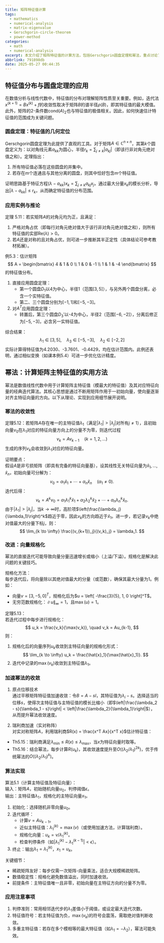 ```yaml
---
title: 矩阵特征值计算
tags:
  - mathematics
  - numerical-analysis
  - matrix-eigenvalue
  - Gerschgorin-circle-theorem
  - power-method
categories:
  - math
  - numerical-analysis
excerpt: 本文介绍了矩阵特征值的计算方法，包括Gerschgorin圆盘定理和幂法，重点讨论了特征值分布的几何定位及其在数值分析中的应用。
abbrlink: 791898db
date: 2025-05-27 00:44:35
---
```

## 特征值分布与圆盘定理的应用

在数值分析与线性代数中，特征值的分布对理解矩阵性质至关重要。例如，迭代法$x^{(k+1)} = Bx^{(k)} + f$的收敛性取决于矩阵$B$的谱半径$\rho(B)$，即其特征值的最大模值。此外，矩阵的2-条件数$\text{cond}(A)_2$也与特征值的极值相关。因此，如何快速估计特征值的范围成为关键问题。

### 圆盘定理：特征值的几何定位  
Gerschgorin圆盘定理为此提供了直观的工具。对于矩阵$A \in \mathbb{C}^{n \times n}$，其第$k$个圆盘定义为：以对角线元素$a_{kk}$为圆心，半径$r_k = \sum_{j \neq k} |a_{kj}|$（即该行非对角元绝对值之和）。定理指出：  
1. 所有特征值必落在这些圆盘的并集中。  
2. 若存在$m$个连通且与其他分离的圆盘，则其中恰好包含$m$个特征值。  

证明思路基于特征方程$(\lambda - a_{kk})x_k = \sum_{j \neq k} a_{kj}x_j$，通过最大分量$x_k$的模长分析，导出$|\lambda - a_{kk}| \leq r_k$，从而确定特征值的分布范围。

### 应用实例与推论  
定理 5.11：若实矩阵$A$的对角元均为正，且满足：  
1. 严格对角占优（即每行对角元绝对值大于该行非对角元绝对值之和），则所有特征值的实部$\text{Re}(\lambda) > 0$。  
2. 若$A$还是对称的且对角占优，则可进一步推断其半正定性（具体结论可参考教材拓展）。  

例5.3：估计矩阵  
$$
A = \begin{bmatrix}
4 & 1 & 0 \\
1 & 0 & -1 \\
1 & 1 & -4
\end{bmatrix}
$$ 
的特征值分布。  
1. 直接应用圆盘定理：  
   - 第一个圆盘$D_1$以4为中心，半径1（范围$[3,5]$），与另外两个圆盘分离，必含一个实特征值。  
   - 第二、三个圆盘分别为$[-1,1]$和$[-5,-3]$。  
2. 对$A^T$应用圆盘定理：  
   - 转置后，第三个圆盘$D_3'$以-4为中心，半径2（范围$[-6,-2]$），分离后修正为$[-5,-3]$，必含另一实特征值。  

综合结果：  
$$
\lambda_1 \in [3,5], \quad \lambda_3 \in [-5,-3], \quad \lambda_2 \in [-2,2]
$$ 
实际计算得特征值为4.2030、-3.7601、-0.4429，均在估计范围内。此例还表明，通过相似变换（如课本例5.4）可进一步优化估计精度。


## 幂法：计算矩阵主特征值的实用方法

幂法是数值线性代数中用于计算矩阵主特征值（模最大的特征值）及其对应特征向量的经典迭代算法。其核心思想是通过不断用矩阵作用于一初始向量，使向量逐渐对齐主特征向量的方向。以下从理论、实现到应用细节展开说明。


### 幂法的收敛性
定理5.12：若矩阵$A$存在唯一的主特征值$\lambda_1$（满足$|\lambda_1| > |\lambda_j|$对所有$j \neq 1$），且初始向量$v_0$在$\lambda_1$对应的特征向量方向上的分量不为零，则迭代过程  
$$
v_k = Av_{k-1} \quad (k=1,2,\dots)
$$
生成的序列$v_k$会收敛到$\lambda_1$对应的特征向量。

证明要点：  
假设$A$是非亏损矩阵（即具有完备的特征向量基），设其线性无关特征向量为$\hat{x}_1, \dots, \hat{x}_n$，初始向量可分解为：  
$$
v_0 = \alpha_1 \hat{x}_1 + \cdots + \alpha_n \hat{x}_n \quad (\alpha_1 \neq 0).
$$
迭代后得：  
$$
v_k = A^k v_0 = \alpha_1 \lambda_1^k \hat{x}_1 + \alpha_2 \lambda_2^k \hat{x}_2 + \cdots + \alpha_n \lambda_n^k \hat{x}_n.
$$
由于$|\lambda_1| > |\lambda_j|$，当$k \to \infty$时，高阶项$\left(\frac{\lambda_j}{\lambda_1}\right)^k$趋近于零，因此$v_k$的方向趋近于$\hat{x}_1$。进一步，若记录$v_k$中绝对值最大的分量下标$j$，则：  
$$
\lim_{k \to \infty} \frac{(v_{k+1})_j}{(v_k)_j} = \lambda_1.
$$


### 改进：向量规格化
幂法的直接迭代可能导致向量分量迅速增长或缩小（上溢/下溢）。规格化是解决此问题的关键技巧。

规格化方法：  
每步迭代后，将向量除以其绝对值最大的分量（或范数），确保其最大分量为1。例如：  
- 向量$v = [3, -5, 0]^T$，规格化后为$u = \left[ -\frac{3}{5}, 1, 0 \right]^T$。  
- 无穷范数规格化：$\|u\|_\infty = 1$，且$\max(u) = 1$。

定理5.13：  
若迭代过程中每步进行规格化：  
$$
u_k = \frac{v_k}{\max(v_k)}, \quad v_k = Au_{k-1},
$$
则：  
1. 规格化后的向量序列$u_k$收敛到主特征向量的规格化形式：  
  $$
   \lim_{k \to \infty} u_k = \frac{\hat{x}_1}{\max(\hat{x}_1)}.
  $$
2. 迭代中记录的$\max(v_k)$收敛到主特征值$\lambda_1$。

### 加速幂法的收敛  
1. 原点位移技术  
通过平移矩阵特征值加速收敛：令$B = A - sI$，其特征值为$\lambda_i - s$。选择适当的位移$s$，使得次主特征值与主特征值的模长比缩小（即$\left|\frac{\lambda_2 - s}{\lambda_1 - s}\right| < \left|\frac{\lambda_2}{\lambda_1}\right|$），从而提升幂法收敛速度。  

2. 瑞利商加速（实对称阵）  
对实对称矩阵$A$，利用瑞利商$R(x) = \frac{x^T Ax}{x^T x}$估计特征值：  
- Th5.15：瑞利商满足$\lambda_{\min} \leq R(x) \leq \lambda_{\max}$，当$x$为特征向量时取等。  
- Th5.16：结合幂法，每步计算$R(u_k)$，其收敛速度提升至$O((\lambda_2/\lambda_1)^{2k})$，优于传统幂法的$O((\lambda_2/\lambda_1)^k)$。


### 算法实现
算法5.1（计算主特征值及特征向量）：  
输入：矩阵$A$，初始随机向量$u_0$，判停阈值$\epsilon$。  
输出：主特征值$\lambda_1$，规格化的主特征向量$x_1$。  

1. 初始化：选择随机非零向量$u_0$。  
2. 迭代循环：  
   - 计算$v = Au_{k-1}$。  
   - 近似主特征值：$\lambda_1^{(k)} = \max(v)$（或使用加速方法，计算瑞利商）。  
   - 规格化向量：$u_k = v / \lambda_1^{(k)}$。  
   - 检查判停条件（如$|\lambda_1^{(k)} - \lambda_1^{(k-1)}| < \epsilon$）。  
3. 终止：输出$\lambda_1 = \lambda_1^{(k)}$，$x_1 = u_k$。  

关键细节：  
- 稀疏矩阵友好：每步仅需一次矩阵-向量乘法，适合大规模稀疏矩阵。  
- 数值稳定性：规格化避免数值溢出，同时加速收敛。  
- 前提条件：主特征值唯一且非零，初始向量在主特征方向的分量不为零。  


### 应用注意事项
1. 判停准则：常用相邻迭代步的$\lambda_1$差值小于阈值，或设定最大迭代次数。  
2. 特征值符号：若主特征值为负，$\max(v_k)$的符号会震荡，需取绝对值判断收敛。  
3. 多重主特征值：若存在多个模相等的最大特征值（如$\lambda_1 = -\lambda_2$），幂法可能失效。  

